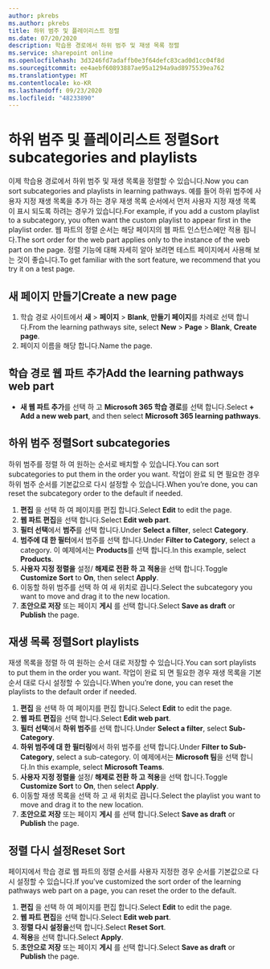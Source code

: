 ```yaml
---
author: pkrebs
ms.author: pkrebs
title: 하위 범주 및 플레이리스트 정렬
ms.date: 07/20/2020
description: 학습용 경로에서 하위 범주 및 재생 목록 정렬
ms.service: sharepoint online
ms.openlocfilehash: 3d3246fd7adaffb0e3f64defc83cad0d1cc04f8d
ms.sourcegitcommit: ee4aebf60893887ae95a1294a9ad8975539ea762
ms.translationtype: MT
ms.contentlocale: ko-KR
ms.lasthandoff: 09/23/2020
ms.locfileid: "48233890"
---
```

# <a name="sort-subcategories-and-playlists"></a><span data-ttu-id="6eaf2-103">하위 범주 및 플레이리스트 정렬</span><span class="sxs-lookup"><span data-stu-id="6eaf2-103">Sort subcategories and playlists</span></span>

<span data-ttu-id="6eaf2-104">이제 학습용 경로에서 하위 범주 및 재생 목록을 정렬할 수 있습니다.</span><span class="sxs-lookup"><span data-stu-id="6eaf2-104">Now you can sort subcategories and playlists in learning pathways.</span></span> <span data-ttu-id="6eaf2-105">예를 들어 하위 범주에 사용자 지정 재생 목록을 추가 하는 경우 재생 목록 순서에서 먼저 사용자 지정 재생 목록이 표시 되도록 하려는 경우가 있습니다.</span><span class="sxs-lookup"><span data-stu-id="6eaf2-105">For example, if you add a custom playlist to a subcategory, you often want the custom playlist to appear first in the playlist order.</span></span> <span data-ttu-id="6eaf2-106">웹 파트의 정렬 순서는 해당 페이지의 웹 파트 인스턴스에만 적용 됩니다.</span><span class="sxs-lookup"><span data-stu-id="6eaf2-106">The sort order for the web part applies only to the instance of the web part on the page.</span></span> <span data-ttu-id="6eaf2-107">정렬 기능에 대해 자세히 알아 보려면 테스트 페이지에서 사용해 보는 것이 좋습니다.</span><span class="sxs-lookup"><span data-stu-id="6eaf2-107">To get familiar with the sort feature, we recommend that you try it on a test page.</span></span> 

## <a name="create-a-new-page"></a><span data-ttu-id="6eaf2-108">새 페이지 만들기</span><span class="sxs-lookup"><span data-stu-id="6eaf2-108">Create a new page</span></span>
1. <span data-ttu-id="6eaf2-109">학습 경로 사이트에서 **새**  >  **페이지**  >  **Blank**, **만들기 페이지**를 차례로 선택 합니다.</span><span class="sxs-lookup"><span data-stu-id="6eaf2-109">From the learning pathways site, select **New** > **Page** > **Blank**, **Create page**.</span></span>
2. <span data-ttu-id="6eaf2-110">페이지 이름을 해당 합니다.</span><span class="sxs-lookup"><span data-stu-id="6eaf2-110">Name the page.</span></span>

## <a name="add-the-learning-pathways-web-part"></a><span data-ttu-id="6eaf2-111">학습 경로 웹 파트 추가</span><span class="sxs-lookup"><span data-stu-id="6eaf2-111">Add the learning pathways web part</span></span>
- <span data-ttu-id="6eaf2-112">**새 웹 파트 추가**를 선택 하 고 **Microsoft 365 학습 경로**를 선택 합니다.</span><span class="sxs-lookup"><span data-stu-id="6eaf2-112">Select **+ Add a new web part**, and then select **Microsoft 365 learning pathways**.</span></span>
 
## <a name="sort-subcategories"></a><span data-ttu-id="6eaf2-113">하위 범주 정렬</span><span class="sxs-lookup"><span data-stu-id="6eaf2-113">Sort subcategories</span></span>
<span data-ttu-id="6eaf2-114">하위 범주를 정렬 하 여 원하는 순서로 배치할 수 있습니다.</span><span class="sxs-lookup"><span data-stu-id="6eaf2-114">You can sort subcategories to put them in the order you want.</span></span> <span data-ttu-id="6eaf2-115">작업이 완료 되 면 필요한 경우 하위 범주 순서를 기본값으로 다시 설정할 수 있습니다.</span><span class="sxs-lookup"><span data-stu-id="6eaf2-115">When you’re done, you can reset the subcategory order to the default if needed.</span></span>  
1. <span data-ttu-id="6eaf2-116">**편집** 을 선택 하 여 페이지를 편집 합니다.</span><span class="sxs-lookup"><span data-stu-id="6eaf2-116">Select **Edit** to edit the page.</span></span>
2. <span data-ttu-id="6eaf2-117">**웹 파트 편집**을 선택 합니다.</span><span class="sxs-lookup"><span data-stu-id="6eaf2-117">Select **Edit web part**.</span></span>
3. <span data-ttu-id="6eaf2-118">**필터 선택**에서 **범주**를 선택 합니다.</span><span class="sxs-lookup"><span data-stu-id="6eaf2-118">Under **Select a filter**, select **Category**.</span></span> 
4. <span data-ttu-id="6eaf2-119">**범주에 대 한 필터**에서 범주를 선택 합니다.</span><span class="sxs-lookup"><span data-stu-id="6eaf2-119">Under **Filter to Category**, select a category.</span></span> <span data-ttu-id="6eaf2-120">이 예제에서는 **Products**를 선택 합니다.</span><span class="sxs-lookup"><span data-stu-id="6eaf2-120">In this example, select **Products**.</span></span> 
5. <span data-ttu-id="6eaf2-121">**사용자 지정 정렬을** 설정/ **해제로 전환 하 고** **적용**을 선택 합니다.</span><span class="sxs-lookup"><span data-stu-id="6eaf2-121">Toggle **Customize Sort** to **On**, then select **Apply**.</span></span> 
6. <span data-ttu-id="6eaf2-122">이동할 하위 범주를 선택 하 여 새 위치로 끕니다.</span><span class="sxs-lookup"><span data-stu-id="6eaf2-122">Select the subcategory you want to move and drag it to the new location.</span></span> 
7. <span data-ttu-id="6eaf2-123">**초안으로 저장** 또는 페이지 **게시** 를 선택 합니다.</span><span class="sxs-lookup"><span data-stu-id="6eaf2-123">Select **Save as draft** or **Publish** the page.</span></span> 

## <a name="sort-playlists"></a><span data-ttu-id="6eaf2-124">재생 목록 정렬</span><span class="sxs-lookup"><span data-stu-id="6eaf2-124">Sort playlists</span></span>
<span data-ttu-id="6eaf2-125">재생 목록을 정렬 하 여 원하는 순서 대로 저장할 수 있습니다.</span><span class="sxs-lookup"><span data-stu-id="6eaf2-125">You can sort playlists to put them in the order you want.</span></span> <span data-ttu-id="6eaf2-126">작업이 완료 되 면 필요한 경우 재생 목록을 기본 순서 대로 다시 설정할 수 있습니다.</span><span class="sxs-lookup"><span data-stu-id="6eaf2-126">When you’re done, you can reset the playlists to the default order if needed.</span></span>  
1. <span data-ttu-id="6eaf2-127">**편집** 을 선택 하 여 페이지를 편집 합니다.</span><span class="sxs-lookup"><span data-stu-id="6eaf2-127">Select **Edit** to edit the page.</span></span>
2. <span data-ttu-id="6eaf2-128">**웹 파트 편집**을 선택 합니다.</span><span class="sxs-lookup"><span data-stu-id="6eaf2-128">Select **Edit web part**.</span></span>
3. <span data-ttu-id="6eaf2-129">**필터 선택**에서 **하위 범주**를 선택 합니다.</span><span class="sxs-lookup"><span data-stu-id="6eaf2-129">Under **Select a filter**, select **Sub-Category**.</span></span> 
4. <span data-ttu-id="6eaf2-130">**하위 범주에 대 한 필터링**에서 하위 범주를 선택 합니다.</span><span class="sxs-lookup"><span data-stu-id="6eaf2-130">Under **Filter to Sub-Category**, select a sub-category.</span></span> <span data-ttu-id="6eaf2-131">이 예제에서는 **Microsoft 팀**을 선택 합니다.</span><span class="sxs-lookup"><span data-stu-id="6eaf2-131">In this example, select **Microsoft Teams**.</span></span>
5. <span data-ttu-id="6eaf2-132">**사용자 지정 정렬을** 설정/ **해제로 전환 하 고** **적용**을 선택 합니다.</span><span class="sxs-lookup"><span data-stu-id="6eaf2-132">Toggle **Customize Sort** to **On**, then select **Apply**.</span></span> 
6. <span data-ttu-id="6eaf2-133">이동할 재생 목록을 선택 하 고 새 위치로 끕니다.</span><span class="sxs-lookup"><span data-stu-id="6eaf2-133">Select the playlist you want to move and drag it to the new location.</span></span> 
7. <span data-ttu-id="6eaf2-134">**초안으로 저장** 또는 페이지 **게시** 를 선택 합니다.</span><span class="sxs-lookup"><span data-stu-id="6eaf2-134">Select **Save as draft** or **Publish** the page.</span></span> 

## <a name="reset-sort"></a><span data-ttu-id="6eaf2-135">정렬 다시 설정</span><span class="sxs-lookup"><span data-stu-id="6eaf2-135">Reset Sort</span></span>
<span data-ttu-id="6eaf2-136">페이지에서 학습 경로 웹 파트의 정렬 순서를 사용자 지정한 경우 순서를 기본값으로 다시 설정할 수 있습니다.</span><span class="sxs-lookup"><span data-stu-id="6eaf2-136">If you’ve customized the sort order of the learning pathways web part on a page, you can reset the order to the default.</span></span>  
1. <span data-ttu-id="6eaf2-137">**편집** 을 선택 하 여 페이지를 편집 합니다.</span><span class="sxs-lookup"><span data-stu-id="6eaf2-137">Select **Edit** to edit the page.</span></span>
2. <span data-ttu-id="6eaf2-138">**웹 파트 편집**을 선택 합니다.</span><span class="sxs-lookup"><span data-stu-id="6eaf2-138">Select **Edit web part**.</span></span>
3. <span data-ttu-id="6eaf2-139">**정렬 다시 설정을**선택 합니다.</span><span class="sxs-lookup"><span data-stu-id="6eaf2-139">Select **Reset Sort**.</span></span> 
4. <span data-ttu-id="6eaf2-140">**적용**을 선택 합니다.</span><span class="sxs-lookup"><span data-stu-id="6eaf2-140">Select **Apply**.</span></span> 
5. <span data-ttu-id="6eaf2-141">**초안으로 저장** 또는 페이지 **게시** 를 선택 합니다.</span><span class="sxs-lookup"><span data-stu-id="6eaf2-141">Select **Save as draft** or **Publish** the page.</span></span> 

